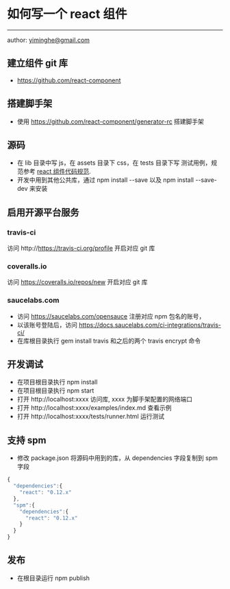 # 如何写一个 react 组件
---

author: yiminghe@gmail.com

## 建立组件 git 库

- https://github.com/react-component

## 搭建脚手架

- 使用 https://github.com/react-component/generator-rc 搭建脚手架

## 源码

- 在 lib 目录中写 js，在 assets 目录下 css，在 tests 目录下写 测试用例，规范参考 [react 组件代码规范](./rc-component-code-style.md).
- 开发中用到其他公共库，通过 npm install --save 以及 npm install --save-dev 来安装

## 启用开源平台服务

### travis-ci

访问 http://https://travis-ci.org/profile 开启对应 git 库

### coveralls.io

访问 https://coveralls.io/repos/new 开启对应 git 库

### saucelabs.com

- 访问 https://saucelabs.com/opensauce 注册对应 npm 包名的账号，
- 以该账号登陆后，访问 https://docs.saucelabs.com/ci-integrations/travis-ci/
- 在库根目录执行 gem install travis 和之后的两个 travis encrypt 命令

## 开发调试

- 在项目根目录执行 npm install
- 在项目根目录执行 npm start
- 打开 http://localhost:xxxx 访问库, xxxx 为脚手架配置的网络端口
- 打开 http://localhost:xxxx/examples/index.md 查看示例
- 打开 http://localhost:xxxx/tests/runner.html 运行测试

## 支持 spm

- 修改 package.json 将源码中用到的库，从 dependencies 字段复制到 spm 字段

```js
{
  "dependencies":{
    "react": "0.12.x"
  },
  "spm":{
    "dependencies":{
      "react": "0.12.x"
    }
  }
}
```

## 发布

- 在根目录运行 npm publish
